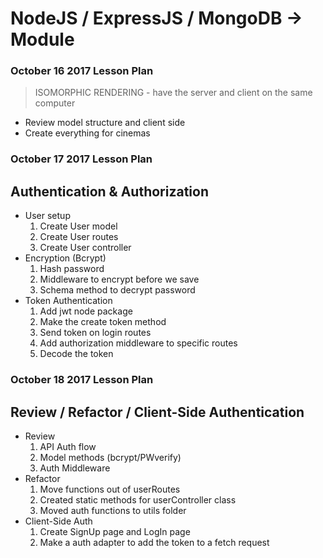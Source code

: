# NodeJS / ExpressJS / MongoDB  -> Module

### October 16 2017 Lesson Plan
> ISOMORPHIC RENDERING - have the server and client on the same computer
- Review model structure and client side
- Create everything for cinemas

### October 17 2017 Lesson Plan
## Authentication & Authorization
- User setup
  1. Create User model
  2. Create User routes
  3. Create User controller
- Encryption (Bcrypt)
  1. Hash password
  2. Middleware to encrypt before we save
  3. Schema method to decrypt password
- Token Authentication
  1. Add jwt node package
  2. Make the create token method
  3. Send token on login routes
  4. Add authorization middleware to specific routes
  5. Decode the token

### October 18 2017 Lesson Plan
## Review / Refactor / Client-Side Authentication
- Review
  1. API Auth flow
  2. Model methods (bcrypt/PWverify)
  3. Auth Middleware
- Refactor
  1. Move functions out of userRoutes
  2. Created static methods for userController class
  3. Moved auth functions to utils folder
- Client-Side Auth
  1. Create SignUp page and LogIn page
  2. Make a auth adapter to add the token to a fetch request
